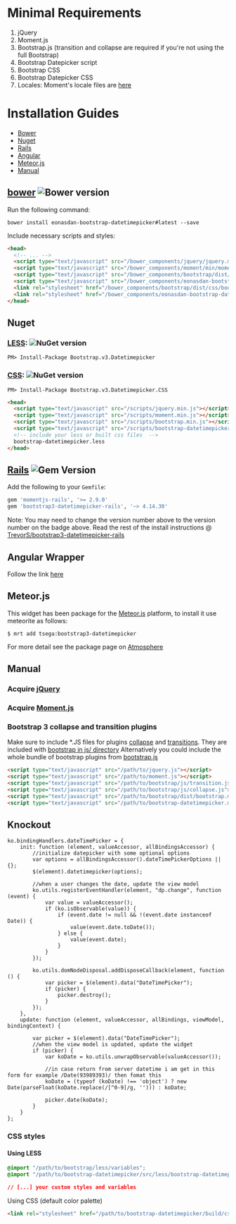 # Minimal Requirements

1. jQuery
2. Moment.js
3. Bootstrap.js (transition and collapse are required if you're not using the full Bootstrap)
4. Bootstrap Datepicker script
5. Bootstrap CSS
6. Bootstrap Datepicker CSS
7. Locales: Moment's locale files are [here](https://github.com/moment/moment/tree/master/locale)

# Installation Guides
* [Bower](#bower-)
* [Nuget](#nuget)
* [Rails](#rails-)
* [Angular](#angular-wrapper)
* [Meteor.js](#meteorjs)
* [Manual](#manual)

## [bower](http://bower.io) ![Bower version](https://badge.fury.io/bo/eonasdan-bootstrap-datetimepicker.png)

Run the following command:
```
bower install eonasdan-bootstrap-datetimepicker#latest --save
```

Include necessary scripts and styles:
```html
<head>
  <!-- ... -->
  <script type="text/javascript" src="/bower_components/jquery/jquery.min.js"></script>
  <script type="text/javascript" src="/bower_components/moment/min/moment.min.js"></script>
  <script type="text/javascript" src="/bower_components/bootstrap/dist/js/bootstrap.min.js"></script>
  <script type="text/javascript" src="/bower_components/eonasdan-bootstrap-datetimepicker/build/js/bootstrap-datetimepicker.min.js"></script>
  <link rel="stylesheet" href="/bower_components/bootstrap/dist/css/bootstrap.min.css" />
  <link rel="stylesheet" href="/bower_components/eonasdan-bootstrap-datetimepicker/build/css/bootstrap-datetimepicker.min.css" />
</head>
```
## Nuget
### [LESS](https://www.nuget.org/packages/Bootstrap.v3.Datetimepicker/): ![NuGet version](https://badge.fury.io/nu/Bootstrap.v3.Datetimepicker.png)
```
PM> Install-Package Bootstrap.v3.Datetimepicker
```

### [CSS](https://www.nuget.org/packages/Bootstrap.v3.Datetimepicker.CSS/): ![NuGet version](https://badge.fury.io/nu/Bootstrap.v3.Datetimepicker.CSS.png)
```
PM> Install-Package Bootstrap.v3.Datetimepicker.CSS
```

```html
<head>
  <script type="text/javascript" src="/scripts/jquery.min.js"></script>
  <script type="text/javascript" src="/scripts/moment.min.js"></script>
  <script type="text/javascript" src="/scripts/bootstrap.min.js"></script>
  <script type="text/javascript" src="/scripts/bootstrap-datetimepicker.*js"></script>
  <!-- include your less or built css files  -->
  bootstrap-datetimepicker.less
</head>
```

## [Rails](http://rubygems.org/gems/bootstrap3-datetimepicker-rails) ![Gem Version](https://badge.fury.io/rb/bootstrap3-datetimepicker-rails.png)

Add the following to your `Gemfile`:
```ruby
gem 'momentjs-rails', '>= 2.9.0'
gem 'bootstrap3-datetimepicker-rails', '~> 4.14.30'
```
Note: You may need to change the version number above to the version number on the badge above.
Read the rest of the install instructions @ 
[TrevorS/bootstrap3-datetimepicker-rails](https://github.com/TrevorS/bootstrap3-datetimepicker-rails)


## Angular Wrapper
Follow the link [here](https://gist.github.com/eugenekgn/f00c4d764430642dca4b)

## Meteor.js

This widget has been package for the [Meteor.js](http://www.meteor.com/) platform, to install it use meteorite as follows:

`$ mrt add tsega:bootstrap3-datetimepicker`

For more detail see the package page on [Atmosphere](http://atmospherejs.com/package/bootstrap3-datetimepicker)

## Manual

### Acquire [jQuery](http://jquery.com)
### Acquire  [Moment.js](https://github.com/moment/moment)
### Bootstrap 3 collapse and transition plugins
Make sure to include *.JS files for plugins [collapse](http://getbootstrap.com/javascript/#collapse) and [transitions](http://getbootstrap.com/javascript/#transitions). They are included with [bootstrap in js/ directory](https://github.com/twbs/bootstrap/tree/master/js)
Alternatively you could include the whole bundle of bootstrap plugins from [bootstrap.js](https://github.com/twbs/bootstrap/tree/master/dist/js)

```html
<script type="text/javascript" src="/path/to/jquery.js"></script>
<script type="text/javascript" src="/path/to/moment.js"></script>
<script type="text/javascript" src="/path/to/bootstrap/js/transition.js"></script>
<script type="text/javascript" src="/path/to/bootstrap/js/collapse.js"></script>
<script type="text/javascript" src="/path/to/bootstrap/dist/bootstrap.min.js"></script>
<script type="text/javascript" src="/path/to/bootstrap-datetimepicker.min.js"></script>
```

## Knockout

```
ko.bindingHandlers.dateTimePicker = {
    init: function (element, valueAccessor, allBindingsAccessor) {
        //initialize datepicker with some optional options
        var options = allBindingsAccessor().dateTimePickerOptions || {};
        $(element).datetimepicker(options);

        //when a user changes the date, update the view model
        ko.utils.registerEventHandler(element, "dp.change", function (event) {
            var value = valueAccessor();
            if (ko.isObservable(value)) {
                if (event.date != null && !(event.date instanceof Date)) {
                    value(event.date.toDate());
                } else {
                    value(event.date);
                }
            }
        });

        ko.utils.domNodeDisposal.addDisposeCallback(element, function () {
            var picker = $(element).data("DateTimePicker");
            if (picker) {
                picker.destroy();
            }
        });
    },
    update: function (element, valueAccessor, allBindings, viewModel, bindingContext) {

        var picker = $(element).data("DateTimePicker");
        //when the view model is updated, update the widget
        if (picker) {
            var koDate = ko.utils.unwrapObservable(valueAccessor());

            //in case return from server datetime i am get in this form for example /Date(93989393)/ then fomat this
            koDate = (typeof (koDate) !== 'object') ? new Date(parseFloat(koDate.replace(/[^0-9]/g, ''))) : koDate;

            picker.date(koDate);
        }
    }
};
```

### CSS styles

#### Using LESS
```css
@import "/path/to/bootstrap/less/variables";
@import "/path/to/bootstrap-datetimepicker/src/less/bootstrap-datetimepicker-build.less";

// [...] your custom styles and variables
```

Using CSS (default color palette)
```html
<link rel="stylesheet" href="/path/to/bootstrap-datetimepicker/build/css/bootstrap-datetimepicker.min.css" />
```